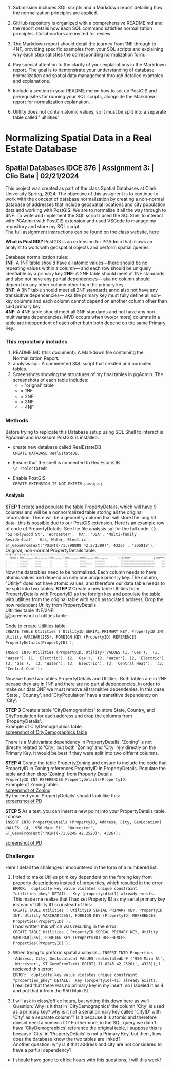 
1. Submission includes SQL scripts and a Markdown report detailing how the normalization principles are applied.

2. GitHub repository is organized with a comprehensive README.md and the report details how each SQL command satisfies normalization principles. Collaborators are invited for review.

3. The Markdown report should detail the journey from 1NF through to 4NF, providing specific examples from your SQL scripts and explaining why each step satisfies the corresponding normalization form.

4. Pay special attention to the clarity of your explanations in the Markdown report. The goal is to demonstrate your understanding of database normalization and spatial data management through detailed examples and explanations.

5. Include a section in your README.md on how to set up PostGIS and prerequisites for running your SQL scripts, alongside the Markdown report for normalization explanation.

1. Ulitlity does not contain atomic values, so it must be split into a separate table called ' ultilities' 

# Normalizing Spatial Data in a Real Estate Database 
## Spatial Databases IDCE 376 | Assignment 3: | Clio Bate | 02/21/2024

This project was created as part of the class Spatial Databases at Clark University Spring, 2024. The objective of this assignent is to continue to work with the concept of database normalization by creating a non-normal database of addresses that include geospatial locations and city population data and working with PostGIS. We are to normalize it all the way through to 4NF. To write and implement the SQL script I used the SQLShell to interact with PGAdmin with PostGIS extension and used VSCode to manage my repository and store my SQL script.     
The full assignment instructions can be found on the class website, [here](https://studyingplace.space/spatial-database/labs/A3-Real_Estate_Database.html#part-4-normalize-to-4nf)  

**What is PostGIS?** PostGIS is an extension for PGAdmin that allows an analyist to work with geospatial objects and perform spatial queries.

Database normalization rules:  
**1NF**: A 1NF table should have all atomic values—there should be no repeating values within a column— and each row should be uniquely idenfiable by a primary key
**2NF**: A 2NF table should meet at 1NF standards and also not have any partial dependencies— aka no column should depend on any other column other than the primary key.  
**3NF**: A 3NF table should meet all 2NF standards annd also not have any transisitive depencencies— aka the primary key must fully define all non-key columns and each column cannot depend on another column other than said primary key.  
**4NF**: A 4NF table should meet all 3NF standards and not have any non multivariate dependencies. MVD occurs when two(or more) columns in a table are independent of each other buth both depend on the same Primary Key.  



### This repository includes
1. README.MD (this document): A Markdown file containing the Normalization Report.
1. analysis.sql : A commented SQL script that created and normaled tables.
1. Screenshots showing the structures of my final tables in pgAdmin. The screenshots of each table includes:  
    -  = 'orignal' table 
    -  = 1NF
    -  = 2NF
    -  = 3NF
    -  = 4NF  
    

### Methods

Before trying to replicate this Database setup using SQL Shell to interact is PgAdmin and makesure PostGIS is installed:  
- create new database called RealEstateDB  
`CREATE DATABASE RealEstateDB;`

- Ensure that the shell is connected to RealEstateDB  
`\c realestatedb`

- Enable PostGIS  
`CREATE EXTENSION IF NOT EXISTS postgis;`  

#### Analysis
**STEP 1** create and populate the table PropertyDetails, which will have 9 columns and will be a nonnormalized table storing all the original information.
There will be a geometry column that will store the long lat data- this is possible due to our PostGIS extension. Here is an example row of code of PropertyDetails. See the file analysis.sql for the full code.
`(2, '52 Holywood St', 'Worcester', 'MA', 'USA', 'Multi-family Residential', 'Gas, Water, Electric', ST_GeomFromText('POINT(-71.798889 42.271389)', 4326) , '205918'),'`  
Original, non-normal PropertyDetails table:  
![screenshot of og table](PropertyDetails_01.png)  
Now the datatables need to be normalized. Each column needs to have atomic values and depend on only one unique primary key. The column, "Utlitly" does not have atomic values, and therefore our data table needs to be split into two tables.
**STEP 2** Create a new table Utilties from PropertyDetails with PropertyID as the foreign key and populate the table with utilities from the original table with each associated address. Drop the now redundant Utility from PropertyDetails  
Ultilities table 1NF/2NF:  
![screenshot of utilties table]()   
  
Code to create Utilities table:  
`CREATE TABLE Utilities (
UtilityID SERIAL PRIMARY KEY,
PropertyID INT,
Utility VARCHAR(255),
FOREIGN KEY (PropertyID) REFERENCES PropertyDetails(PropertyID)
);`  

`INSERT INTO Utilities (PropertyID, Utility) VALUES
(1, 'Gas'), 
(1, 'Water'),
(1, 'Electric'),
(2, 'Gas'), 
(2, 'Water'),
(2, 'Electric'),
(3, 'Gas'), 
(3, 'Water'),
(3, 'Electric'),
(3, 'Central Heat'), 
(3, 'Central Cool');`  

Now we have two tables PropertyDetails and Utilities. Both tables are in 2NF becase they are in 1NF and there are no partial dependencies. In order to make our data 3NF we must remove all transitive dependenies. In this case 'State', 'Country', and 'CityPopulation' have a transtitive dependency on 'City'.

**STEP 3**  Create a table 'CityDemographics' to store State, Country, and CityPopulation for each address and drop the columns from 'PropertyDetails'.  
Example of CityDemographics table:  
[screenshot of CityDemographics table]()   
  
There is a Multivariate dependency in PropertyDetails. 'Zoning' is not directly related to 'City', but both 'Zoning' and 'City' rely directly on the Primary Key. It would be best if they were split into two differnt columns.  

**STEP 4**  Create the table PropertyZoning and ensure to include the code that PropertyID in Zoning references PropertyID in PropertyDetails. Populate the table and then drop 'Zoning' from Property Details  
`PropertyID INT REFERENCES PropertyDetails(PropertyID)`  
Example of Zoning table:  
[screenshot of Zoning]()     
By the end your 'PropertyDetails' should look like this:  
[screenshot of PD]()   

**STEP 5** As a test, you can insert a new point into your PropertyDetails table. I chose  
`INSERT INTO PropertyDetails (PropertyID, Address, City, GeoLocation) VALUES 
(4, '950 Main St', 'Worcester', ST_GeomFromText('POINT(-71.8245 42.2520)', 4326));`

  
[screenshot of PD]()   
### Challenges
Here I detail the chalenges I encountered in the form of a numbered list:  
1. I tried to make Utilies prim key dependent on the foreing key from property descriptions instead of properties, which resulted in the error:  
`ERROR:  duplicate key value violates unique constraint "utilities_pkey"
DETAIL:  Key (propertyid)=(1) already exists.`  
This made me realize that I had set Property ID as my serial primary key instead of Utility ID so instead of this:  
`CREATE TABLE Utilities (
UtilityID SERIAL PRIMARY KEY,
PropertyID INT,
Utility VARCHAR(255),
FOREIGN KEY (PropertyID) REFERENCES Properties(PropertyID)
);`  
I had written this which was resulting in the error:  
`CREATE TABLE Utilities (
PropertyID SERIAL PRIMARY KEY,
Utility VARCHAR(255),
FOREIGN KEY (PropertyID) REFERENCES Properties(PropertyID)
);`

1. When trying to preform spatal analaysis...
`INSERT INTO Properties (Address, City, GeoLocation) VALUES
realestatedb-# ('950 Main St', 'Worcester', ST_GeomFromText('POINT(-71.8245 42.2520)', 4326));`
I recieved this error:  
`ERROR:  duplicate key value violates unique constraint "properties_pkey"
DETAIL:  Key (propertyid)=(1) already exists.`  
I realized that there was no primary key in my insert, so I labeled it as 4. and put that infrom the 950 Main St.


1.  I will ask in class/office hours, but writing this down here as well 
Question: Why is it that in 'CityDemographics' the column 'City' is used as a primary key? why is it not a serial primary key called 'CityID' with 'City' as a separate column'? Is it because it is atomic and therefore doesnt need a numeric ID? Furthermore, in the SQL query we didn't have 'CityDemographics' reference the original table, I suppose this is because 'City' in 'PropertyDetails' is not a Primary Key, but then , how does the database know the two tables are linked?  
Another question: why is it that address and city are not considered to have a partial dependency?
- I should have gone to office hours with this questions, I will this week!
